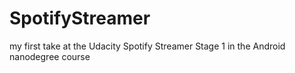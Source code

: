 # SpotifyStreamer
my first take at the Udacity Spotify Streamer Stage 1
in the Android nanodegree course
